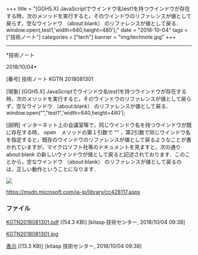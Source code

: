 ﻿+++
title = "[GGH5.X] JavaScriptでウインドウ名test1を持つウインドウが存在する時，次のメソッドを実行すると，そのウインドウのリファレンスが値として戻らず，空なウインドウ （about:blank） のリファレンスが値として戻る．　window.open(,test1,'width=640,height=480');"
date = "2018-10-04"
tags = ["技術ノート"]
categories = ["tech"]
banner = "img/technote.jpg"
+++

-----------------------------------------------------------------------------------------------------------------------------

*技術ノート

2018/10/04*


[番号]
技術ノート KGTN 2018081301

[現象]
[GGH5.X]
JavaScriptでウインドウ名test1を持つウインドウが存在する時，次のメソッドを実行すると，そのウインドウのリファレンスが値として戻らず，空なウインドウ
（about:blank）
のリファレンスが値として戻る．　window.open("","test1",'width=640,height=480');

[説明]
インターネット上の会議室等で，同じウインドウ名を持つウインドウが既に存在する時，
open　メソッドの第１引数で ""
，第2引数で同じウインドウ名を指定すると，既存のウインドウのリファレンスが値として戻るようなことが書かれていますが，マイクロソフト社等のドキュメントを見ますと，次の通り
about:blank
の新しいウインドウが値として戻ると記述されております．このことから，空なウインドウ
（about:blank）
のリファレンスが値として戻るのは，正しい動作ということになります．

![](http://techreport.kitasp.net/attachments/download/4117/KGTN2018081301.jpg)

<https://msdn.microsoft.com/ja-jp/library/cc428117.aspx>


### ファイル





[KGTN2018081301.pdf](http://techreport.kitasp.net/attachments/download/4116/KGTN2018081301.pdf)
 [(54.3 KB)] [kitasp 技術センター, 2018/10/04
09:38]

[KGTN2018081301.jpg](http://techreport.kitasp.net/attachments/download/4117/KGTN2018081301.jpg)

[表示](http://techreport.kitasp.net/attachments/4117/KGTN2018081301.jpg "表示")
 [(13.3 KB)] [kitasp 技術センター, 2018/10/04
09:38]
